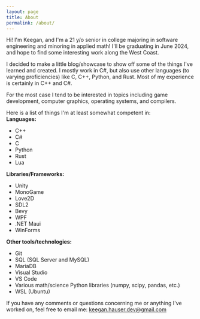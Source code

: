 ```yaml
---
layout: page
title: About
permalink: /about/
---
```


Hi! I'm Keegan, and I'm a 21 y/o senior in college majoring in software engineering and minoring in applied math! I'll be graduating in June 2024, and hope to find some interesting work along the West Coast.

I decided to make a little blog/showcase to show off some of the things I've learned and created. I mostly work in C#, but also use other languages (to varying proficiencies) like C, C++, Python, and Rust. Most of my experience is certainly in C++ and C#. 

For the most case I tend to be interested in topics including game development, computer graphics, operating systems, and compilers. 

Here is a list of things I'm at least somewhat competent in:  
**Languages:**  
- C++
- C#
- C
- Python
- Rust
- Lua

**Libraries/Frameworks:**  
- Unity
- MonoGame
- Love2D
- SDL2
- Bevy
- WPF
- .NET Maui
- WinForms

**Other tools/technologies:**
- Git
- SQL (SQL Server and MySQL)
- MariaDB
- Visual Studio
- VS Code
- Various math/science Python libraries (numpy, scipy, pandas, etc.)
- WSL (Ubuntu)

If you have any comments or questions concerning me or anything I've worked on, feel free to email me: keegan.hauser.dev@gmail.com